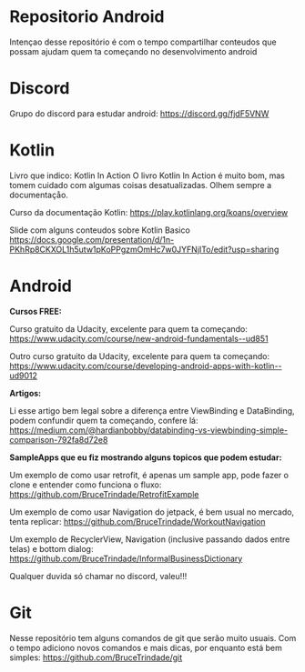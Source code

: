 # Repositorio Android

Intençao desse repositório é com o tempo compartilhar conteudos que possam ajudam quem ta começando no desenvolvimento android

# Discord

Grupo do discord para estudar android: https://discord.gg/fjdF5VNW 

# Kotlin

Livro que indico: Kotlin In Action
O livro Kotlin In Action é muito bom, mas tomem cuidado com algumas coisas desatualizadas. Olhem sempre a documentaçåo.

Curso da documentação Kotlin: 
https://play.kotlinlang.org/koans/overview

Slide com alguns conteudos sobre Kotlin Basico
https://docs.google.com/presentation/d/1n-PKhRp8CKXOL1h5utw1pKoPPgzmOmHc7w0JYFNjITo/edit?usp=sharing

# Android

**Cursos FREE:**

Curso gratuito da Udacity, excelente para quem ta começando: https://www.udacity.com/course/new-android-fundamentals--ud851

Outro curso gratuito da Udacity, excelente para quem ta começando: https://www.udacity.com/course/developing-android-apps-with-kotlin--ud9012

**Artigos:** 

Li esse artigo bem legal sobre a diferença entre ViewBinding e DataBinding, podem confundir quem ta começando, confere lá: https://medium.com/@hardianbobby/databinding-vs-viewbinding-simple-comparison-792fa8d72e8

**SampleApps que eu fiz mostrando alguns topicos que podem estudar:** 

Um exemplo de como usar retrofit, é apenas um sample app, pode fazer o clone e entender como funciona o fluxo: https://github.com/BruceTrindade/RetrofitExample

Um exemplo de como usar Navigation do jetpack, é bem usual no mercado, tenta replicar:
https://github.com/BruceTrindade/WorkoutNavigation

Um exemplo de RecyclerView, Navigation (inclusive passando dados entre telas) e bottom  dialog:
https://github.com/BruceTrindade/InformalBusinessDictionary

Qualquer duvida só chamar no discord, valeu!!!

# Git

Nesse repositório tem alguns comandos de git que serão muito usuais. Com o tempo adiciono novos comandos e mais dicas, por enquanto está bem simples:
https://github.com/BruceTrindade/git
